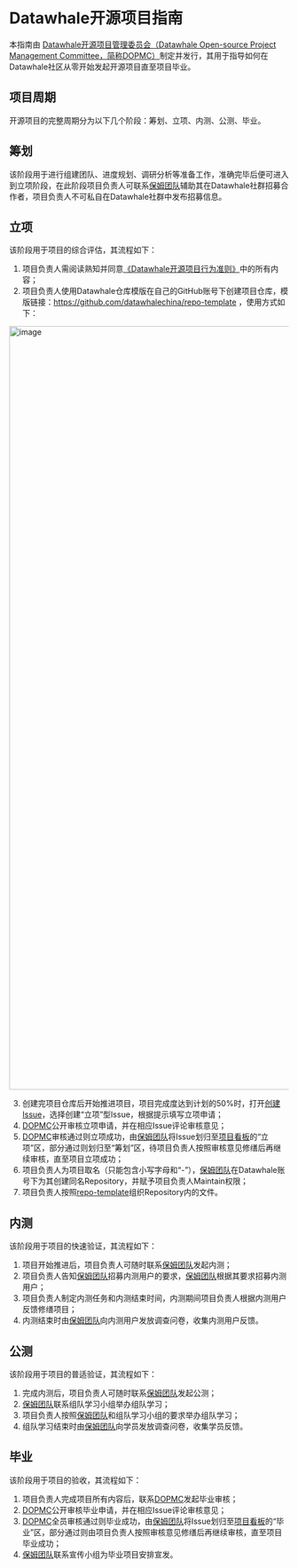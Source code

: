 # Datawhale开源项目指南
本指南由 [Datawhale开源项目管理委员会（Datawhale Open-source Project Management Committee，简称DOPMC）](https://github.com/datawhalechina/DOPMC)制定并发行，其用于指导如何在Datawhale社区从零开始发起开源项目直至项目毕业。

## 项目周期
开源项目的完整周期分为以下几个阶段：筹划、立项、内测、公测、毕业。

## 筹划
该阶段用于进行组建团队、进度规划、调研分析等准备工作，准确完毕后便可进入到立项阶段，在此阶段项目负责人可联系[保姆团队](./OP.md)辅助其在Datawhale社群招募合作者，项目负责人不可私自在Datawhale社群中发布招募信息。

## 立项
该阶段用于项目的综合评估，其流程如下：
1. 项目负责人需阅读熟知并同意[《Datawhale开源项目行为准则》](./CODE_OF_CONDUCT.md)中的所有内容；
2. 项目负责人使用Datawhale仓库模版在自己的GitHub账号下创建项目仓库，模版链接：https://github.com/datawhalechina/repo-template ，使用方式如下：
<img width="1376" alt="image" src="https://github.com/user-attachments/assets/21de6e49-469f-4f74-a115-cb9afbe23624">

3. 创建完项目仓库后开始推进项目，项目完成度达到计划的50%时，打开[创建Issue](https://github.com/datawhalechina/DOPMC/issues/new/choose)，选择创建“立项”型Issue，根据提示填写立项申请；
4. [DOPMC](./ROLES.md)公开审核立项申请，并在相应Issue评论审核意见；
5. [DOPMC](./ROLES.md)审核通过则立项成功，由[保姆团队](./OP.md)将Issue划归至[项目看板](https://github.com/datawhalechina/DOPMC/projects/1)的“立项”区，部分通过则划归至“筹划”区，待项目负责人按照审核意见修缮后再继续审核，直至项目立项成功；
6. 项目负责人为项目取名（只能包含小写字母和“-”），[保姆团队](./OP.md)在Datawhale账号下为其创建同名Repository，并赋予项目负责人Maintain权限；
7. 项目负责人按照[repo-template](https://github.com/datawhalechina/repo-template)组织Repository内的文件。

## 内测
该阶段用于项目的快速验证，其流程如下：
1. 项目开始推进后，项目负责人可随时联系[保姆团队](./OP.md)发起内测；
2. 项目负责人告知[保姆团队](./OP.md)招募内测用户的要求，[保姆团队](./OP.md)根据其要求招募内测用户；
3. 项目负责人制定内测任务和内测结束时间，内测期间项目负责人根据内测用户反馈修缮项目；
4. 内测结束时由[保姆团队](./OP.md)向内测用户发放调查问卷，收集内测用户反馈。

## 公测
该阶段用于项目的普适验证，其流程如下：
1. 完成内测后，项目负责人可随时联系[保姆团队](./OP.md)发起公测；
2. [保姆团队](./OP.md)联系组队学习小组举办组队学习；
3. 项目负责人按照[保姆团队](./OP.md)和组队学习小组的要求举办组队学习；
4. 组队学习结束时由[保姆团队](./OP.md)向学员发放调查问卷，收集学员反馈。

## 毕业
该阶段用于项目的验收，其流程如下：
1. 项目负责人完成项目所有内容后，联系[DOPMC](./ROLES.md)发起毕业审核；
2. [DOPMC](./ROLES.md)公开审核毕业申请，并在相应Issue评论审核意见；
3. [DOPMC](./ROLES.md)全员审核通过则毕业成功，由[保姆团队](./OP.md)将Issue划归至[项目看板](https://github.com/datawhalechina/DOPMC/projects/1)的“毕业”区，部分通过则由项目负责人按照审核意见修缮后再继续审核，直至项目毕业成功；
4. [保姆团队](./OP.md)联系宣传小组为毕业项目安排宣发。

